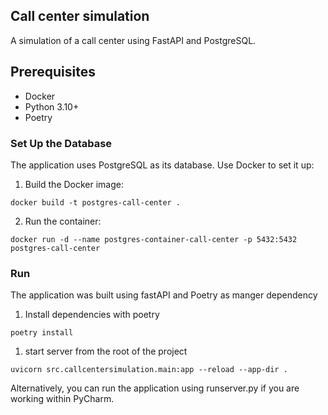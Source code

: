 ## Call center simulation

A simulation of a call center using FastAPI and PostgreSQL.

## Prerequisites

- Docker
- Python 3.10+
- Poetry

###  Set Up the Database

The application uses PostgreSQL as its database. Use Docker to set it up:

1. Build the Docker image:

```
docker build -t postgres-call-center .
```

2. Run the container:

```
docker run -d --name postgres-container-call-center -p 5432:5432 postgres-call-center
```

###  Run

The application was built using fastAPI and Poetry as manger dependency 

1. Install dependencies with poetry

```
poetry install

```
1. start server from the root of the project  

```
uvicorn src.callcentersimulation.main:app --reload --app-dir .
```

Alternatively, you can run the application using runserver.py if you are working within PyCharm.